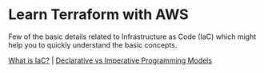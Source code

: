 # Learn Terraform with AWS

Few of the basic details related to Infrastructure as Code (IaC) which might help you to quickly understand the basic concepts.


[What is IaC?](./docs/iac_basics.md#what-is-iac) | [Declarative vs Imperative Programming Models](./docs/iac_basics.md#declarative-vs-imperative-programming-models)

